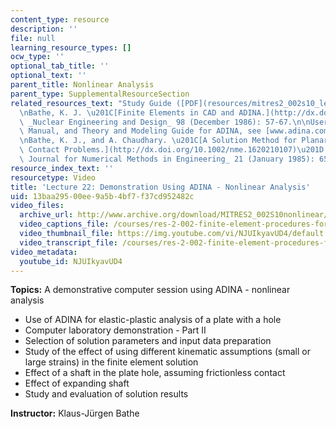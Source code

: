 ```yaml
---
content_type: resource
description: ''
file: null
learning_resource_types: []
ocw_type: ''
optional_tab_title: ''
optional_text: ''
parent_title: Nonlinear Analysis
parent_type: SupplementalResourceSection
related_resources_text: "Study Guide ([PDF](resources/mitres2_002s10_lec22))\n\n**References**\n\
  \nBathe, K. J. \u201C[Finite Elements in CAD and ADINA.](http://dx.doi.org/10.1016/0029-5493(86)90120-2)\u201D\
  \ _Nuclear Engineering and Design_ 98 (December 1986): 57-67.\n\nUser Manuals, Verification\
  \ Manual, and Theory and Modeling Guide for ADINA, see [www.adina.com](http://www.adina.com)\n\
  \nBathe, K. J., and A. Chaudhary. \u201C[A Solution Method for Planar and Axisymmetric\
  \ Contact Problems.](http://dx.doi.org/10.1002/nme.1620210107)\u201D _International\
  \ Journal for Numerical Methods in Engineering_ 21 (January 1985): 65-88."
resource_index_text: ''
resourcetype: Video
title: 'Lecture 22: Demonstration Using ADINA - Nonlinear Analysis'
uid: 13baa295-00ee-9a5b-4bf7-f37cd952482c
video_files:
  archive_url: http://www.archive.org/download/MITRES2_002S10nonlinear/MITRES2_002S10nonlinear_lec22_300k.mp4
  video_captions_file: /courses/res-2-002-finite-element-procedures-for-solids-and-structures-spring-2010/9d15fbab99255928b514912009e65e0b_NJUIkyavUD4.vtt
  video_thumbnail_file: https://img.youtube.com/vi/NJUIkyavUD4/default.jpg
  video_transcript_file: /courses/res-2-002-finite-element-procedures-for-solids-and-structures-spring-2010/8ef0d7dc1a085b8f632873316403bfb7_NJUIkyavUD4.pdf
video_metadata:
  youtube_id: NJUIkyavUD4
---
```


**Topics:** A demonstrative computer session using ADINA - nonlinear analysis

*   Use of ADINA for elastic-plastic analysis of a plate with a hole
*   Computer laboratory demonstration - Part II
*   Selection of solution parameters and input data preparation
*   Study of the effect of using different kinematic assumptions (small or large strains) in the finite element solution
*   Effect of a shaft in the plate hole, assuming frictionless contact
*   Effect of expanding shaft
*   Study and evaluation of solution results

**Instructor:** Klaus-Jürgen Bathe